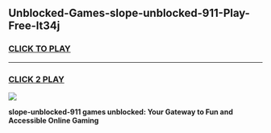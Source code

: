 
## Unblocked-Games-slope-unblocked-911-Play-Free-lt34j
<h3>
<a href="https://premium76.site?title=slope-unblocked-911&ref=23A">CLICK TO PLAY</a></h3>
<hr>

<h3>
<a href="https://premium76.site?title=slope-unblocked-911&ref=23A">CLICK 2 PLAY</a>
  
</h3>

<a href="https://premium76.site?title=slope-unblocked-911&ref=23A"><img src="https://clearcache.store/games.png"></a>


**slope-unblocked-911 games unblocked: Your Gateway to Fun and Accessible Online Gaming**
